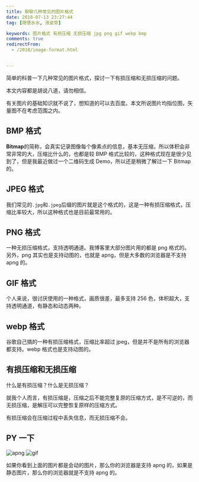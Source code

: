 ```yaml
---
title: 聊聊几种常见的图片格式
date: 2018-07-13 23:27:44
tag: [随便水水, 涨姿势]

keywords: 图片格式 有损压缩 无损压缩 jpg png gif webp bmp
comments: true
redirectFrom:
  - /2018/image-format.html


---
```


简单的科普一下几种常见的图片格式，探讨一下有损压缩和无损压缩的问题。

<!-- more -->

本文内容都是胡说八道，请勿相信。

有关图片的基础知识就不说了，想知道的可以去百度。本文所说图片均指位图，矢量图不在考虑范围之内。

## BMP 格式

**Bitmap**的简称，会真实记录图像每个像素点的信息，基本无压缩，所以体积会非常非常的大，压缩比什么的，也都是较 BMP 格式比较的，这种格式现在是很少见到了，但是我最近做过一个二维码生成 Demo，所以还是稍微了解过一下 Bitmap 的。

## JPEG 格式

我们常见的`.jpg`和`.jpeg`后缀的图片就是这个格式的，这是一种有损压缩格式，压缩比率较大，所以这种格式也是目前最常用的。

## PNG 格式

一种无损压缩格式，支持透明通道。我博客里大部分图片用的都是 png 格式的。另外，png 其实也是支持动图的，也就是 apng，但是大多数的浏览器是不支持 apng 的。

## GIF 格式

个人来说，很讨厌使用的一种格式，画质很差，最多支持 256 色，体积超大，支持透明通道，有静态和动态两种。

## webp 格式

谷歌自己搞的一种有损压缩格式，压缩比率超过 jpeg，但是并不是所有的浏览器都支持。webp 格式也是支持动图的。

## 有损压缩和无损压缩

什么是有损压缩？什么是无损压缩？

就我个人而言，有损压缩是，压缩之后不能完整复原的压缩方式，是不可逆的，而无损压缩，是解压可以完整恢复原样的压缩方式。

有损压缩会在压缩过程中丢失信息，而无损压缩不会。

## PY 一下

![apng](https://s1.ax2x.com/2018/07/14/q4v9K.png) ![gif](https://i.loli.net/2018/07/14/5b4972eddaaeb.gif)

如果你看到上面的图片都是会动的图片，那么你的浏览器是支持 apng 的，如果是静态图片，那么你的浏览器就是不支持 apng 的。

